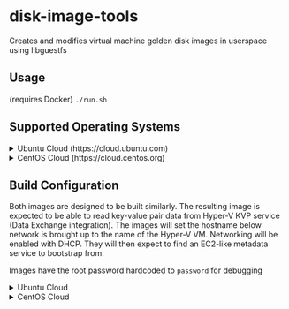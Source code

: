 # disk-image-tools

Creates and modifies virtual machine golden disk images in userspace using libguestfs

## Usage
(requires Docker)
`./run.sh`

## Supported Operating Systems
<details>
  <summary>Ubuntu Cloud (https://cloud.ubuntu.com)</summary>

  Defaults to looking up the codename of the latest LTS release
  and using that. See https://github.com/nijave/disk-image-tools/commit/c29408ae27fef77c7aa94b15d6b12fc11dfa7d5d
  for reference
</details>
<details>
    <summary>CentOS Cloud (https://cloud.centos.org)</summary>

    Defaults to using the latest image for the hardcoded major version found in the `REL` constant of `configs/centos.py`
</details>


## Build Configuration
Both images are designed to be built similarly. The resulting image is expected to be able to read key-value pair data
from Hyper-V KVP service (Data Exchange integration). The images will set the hostname below network is brought up
to the name of the Hyper-V VM. Networking will be enabled with DHCP. They will then expect to find an EC2-like metadata
service to bootstrap from.

Images have the root password hardcoded to `password` for debugging
<details>
  <summary>Ubuntu Cloud</summary>

  Image configurations are applied in `configs.ubuntu.build(ubuntu_codename: str) -> str`
  which returns the name of the image it built.
</details>
<details>
  <summary>CentOS Cloud</summary>

  Image configurations are applied in `configs.centos.build() -> str`
  which returns the name of the image it built.
</details>
